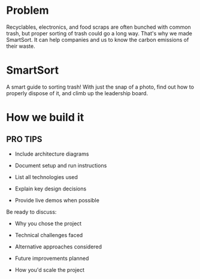 # Problem
Recyclables, electronics, and food scraps are often bunched with common trash, but proper sorting of trash could go a long way. That's why we made SmartSort. It can help companies and us to know the carbon emissions of their waste. 

# SmartSort
A smart guide to sorting trash! With just the snap of a photo, find out how to properly dispose of it, and climb up the leadership board.

# How we build it 


## PRO TIPS

* Include architecture diagrams

* Document setup and run instructions

* List all technologies used

* Explain key design decisions

* Provide live demos when possible


Be ready to discuss:

* Why you chose the project

* Technical challenges faced

* Alternative approaches considered

* Future improvements planned

* How you'd scale the project
